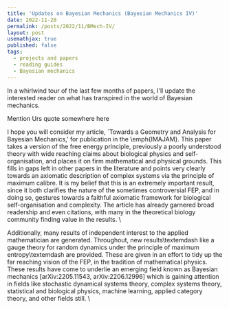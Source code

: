 ```yaml
---
title: 'Updates on Bayesian Mechanics (Bayesian Mechanics IV)'
date: 2022-11-20
permalink: /posts/2022/11/BMech-IV/
layout: post
usemathjax: true
published: false
tags:
  - projects and papers
  - reading guides
  - Bayesian mechanics
---
```


In a whirlwind tour of the last few months of papers, I'll update the interested reader on what has transpired in the world of Bayesian mechanics. 

Mention Urs quote somewhere here

I hope you will consider my article, `Towards a Geometry and Analysis for Bayesian Mechanics,' for publication in the \emph{IMAJAM}. This paper takes a version of the free energy principle, previously a poorly understood theory with wide reaching claims about biological physics and self-organisation, and places it on firm mathematical and physical grounds.  This fills in gaps left in other papers in the literature and points very clearly towards an axiomatic description of complex systems via the principle of maximum calibre. It is my belief that this is an extremely important result, since it both clarifies the nature of the sometimes controversial FEP, and in doing so, gestures towards a faithful axiomatic framework for biological self-organisation and complexity. The article has already garnered broad readership and even citations, with many in the theoretical biology community finding value in the results. \\


Additionally, many results of independent interest to the applied mathematician are generated. Throughout, new results\textemdash like a gauge theory for random dynamics under the principle of maximum entropy\textemdash are provided. These are given in an effort to tidy up the far reaching vision of the FEP, in the tradition of mathematical physics. These results have come to underlie an emerging field known as Bayesian mechanics [arXiv:2205.11543, arXiv:2206.12996] which is gaining attention in fields like stochastic dynamical systems theory, complex systems theory, statistical and biological physics, machine learning, applied category theory, and other fields still. \\
